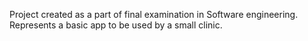 Project created as a part of final examination in Software engineering. Represents a basic app to be used by a small clinic.
